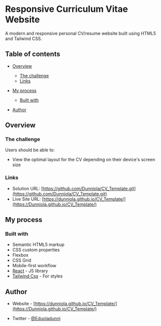 # Responsive Curriculum Vitae Website

A modern and responsive personal CV/resume website built using HTML5 and Tailwind CSS.


## Table of contents

- [Overview](#overview)
  - [The challenge](#the-challenge)
  - [Links](#links)
- [My process](#my-process)
  - [Built with](#built-with)
 
- [Author](#author)



## Overview

### The challenge

Users should be able to:

- View the optimal layout for the CV depending on their device's screen size



### Links

- Solution URL: [https://github.com/Dunniola/CV_Template.git](https://github.com/Dunniola/CV_Template.git)
- Live Site URL: [https://dunniola.github.io/CV_Template/](https://Dunniola.github.io/CV_Template/)

## My process

### Built with

- Semantic HTML5 markup
- CSS custom properties
- Flexbox
- CSS Grid
- Mobile-first workflow
- [React](https://reactjs.org/) - JS library
- [Tailwind Css](https://https://tailwindcss.com/) - For styles


## Author

- Website - [https://dunniola.github.io/CV_Template/](https://Dunniola.github.io/CV_Template/)

- Twitter - [@Eduoladunni](https://www.twitter.com/Eduoladunni)


